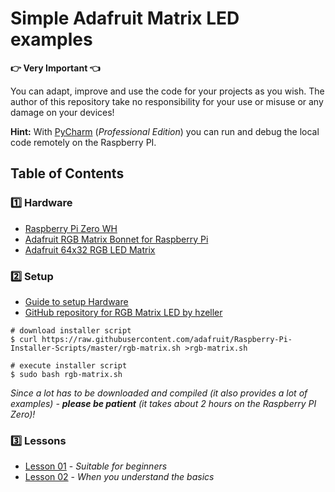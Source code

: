 # Simple Adafruit Matrix LED examples

**:point_right: Very Important :point_left:**

You can adapt, improve and use the code for your projects as you wish. The author of this repository take no responsibility for your use or misuse or any damage on your devices!

**Hint:** With [PyCharm](https://www.jetbrains.com/pycharm/) (*Professional Edition*) you can run and debug the local code remotely on the Raspberry PI.

## Table of Contents

### **:one: Hardware**
- [Raspberry Pi Zero WH ](https://www.adafruit.com/product/3708)
- [Adafruit RGB Matrix Bonnet for Raspberry Pi](https://www.adafruit.com/product/3211)
- [Adafruit 64x32 RGB LED Matrix](https://www.adafruit.com/?q=64x32+RGB+LED+Matrix&sort=BestMatch)

### **:two: Setup**
- [Guide to setup Hardware](https://learn.adafruit.com/adafruit-rgb-matrix-bonnet-for-raspberry-pi)
- [GitHub repository for RGB Matrix LED by hzeller](https://github.com/hzeller/rpi-rgb-led-matrix)

```shell
# download installer script
$ curl https://raw.githubusercontent.com/adafruit/Raspberry-Pi-Installer-Scripts/master/rgb-matrix.sh >rgb-matrix.sh

# execute installer script
$ sudo bash rgb-matrix.sh
```

*Since a lot has to be downloaded and compiled (it also provides a lot of examples) - **please be patient** (it takes about 2 hours on the Raspberry PI Zero)!*

### **:three: Lessons**
- [Lesson 01](./Lesson_01/readme.md) - *Suitable for beginners*
- [Lesson 02](./Lesson_02/readme.md) - *When you understand the basics*

